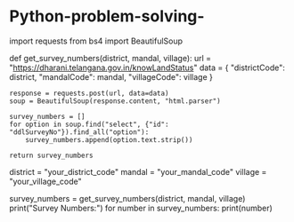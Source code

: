 # Python-problem-solving-
import requests
from bs4 import BeautifulSoup

def get_survey_numbers(district, mandal, village):
    url = "https://dharani.telangana.gov.in/knowLandStatus"
    data = {
        "districtCode": district,
        "mandalCode": mandal,
        "villageCode": village
    }

    response = requests.post(url, data=data)
    soup = BeautifulSoup(response.content, "html.parser")

    survey_numbers = []
    for option in soup.find("select", {"id": "ddlSurveyNo"}).find_all("option"):
        survey_numbers.append(option.text.strip())

    return survey_numbers

district = "your_district_code"
mandal = "your_mandal_code"
village = "your_village_code"

survey_numbers = get_survey_numbers(district, mandal, village)
print("Survey Numbers:")
for number in survey_numbers:
    print(number)

